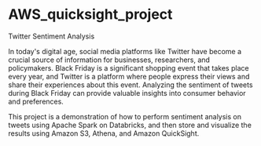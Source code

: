 # AWS_quicksight_project
</h>Twitter Sentiment Analysis</h>
</p>In today's digital age, social media platforms like Twitter have become a crucial source of information for businesses, researchers, and policymakers. Black Friday is a significant shopping event that takes place every year, and Twitter is a platform where people express their views and share their experiences about this event. Analyzing the sentiment of tweets during Black Friday can provide valuable insights into consumer behavior and preferences.</p>

</p>This project is a demonstration of how to perform sentiment analysis on tweets using Apache Spark on Databricks, and then store and visualize the results using Amazon S3, Athena, and Amazon QuickSight.</p>
